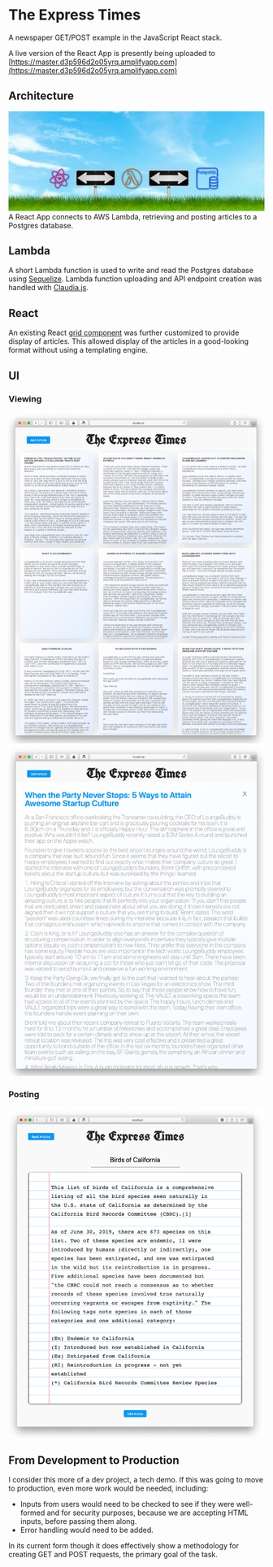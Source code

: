 # The Express Times
A newspaper GET/POST example in the JavaScript React stack.

A live version of the React App is presently being uploaded to [https://master.d3p596d2o05yrq.amplifyapp.com](https://master.d3p596d2o05yrq.amplifyapp.com)

## Architecture
[![Architecture](.images/architecture.png)](.images/architecture.png)
A React App connects to AWS Lambda, retrieving and posting articles to a Postgres database.

## Lambda
A short Lambda function is used to write and read the Postgres database using [Sequelize](https://sequelize.org).  Lambda function uploading and API endpoint creation was handled with [Claudia.js](https://claudiajs.com).

## React
An existing React [grid component](https://github.com/drcmda/mauerwerk) was further customized to provide display of articles.  This allowed display of the articles in a good-looking format without using a templating engine.

## UI
### Viewing
[![UI](.images/expresstimes1.png)](.images/expresstimes1.png)
[![UI](.images/expresstimes2.png)](.images/expresstimes2.png)
### Posting
[![UI](.images/expresstimes3.png)](.images/expresstimes3.png)

## From Development to Production
I consider this more of a dev project, a tech demo.  If this was going to move to production, even more work would be needed, including:

* Inputs from users would need to be checked to see if they were well-formed and for security purposes, because we are accepting HTML inputs, before passing them along.
* Error handling would need to be added.

In its current form though it does effectively show a methodology for creating GET and POST requests, the primary goal of the task.